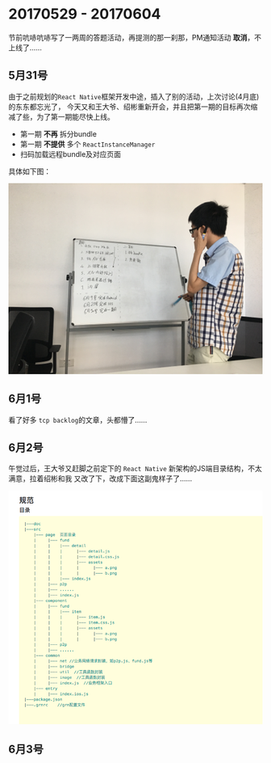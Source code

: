 # 20170529 - 20170604


节前吭哧吭哧写了一两周的答题活动，再提测的那一刹那，PM通知活动 **取消**，不上线了……

## 5月31号

由于之前规划的`React Native`框架开发中途，插入了别的活动，上次讨论(4月底)的东东都忘光了，
今天又和王大爷、绍彬重新开会，并且把第一期的目标再次缩减了些，为了第一期能尽快上线。

* 第一期 **不再** 拆分bundle
* 第一期 **不提供** 多个 `ReactInstanceManager`
* 扫码加载远程bundle及对应页面

具体如下图：

![第一期RN框架目标](./assets/20170531/rn1.jpg)


## 6月1号

看了好多 `tcp backlog`的文章，头都懵了……


## 6月2号

午觉过后，王大爷又赶脚之前定下的 `React Native` 新架构的JS端目录结构，不太满意，拉着绍彬和我
又改了下，改成下面这副鬼样子了……

![第一期RN框架JS项目结构](./assets/20170602/project-structure.png)


## 6月3号
